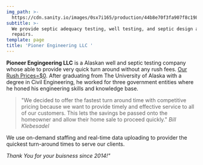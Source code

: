 ```yaml
---
img_path: >-
  https://cdn.sanity.io/images/0sx7i165/production/44b8e70f3fa907f8c198f65399f1299002f92a5b-425x283.jpg
subtitle: >-
  We provide septic adequacy testing, well testing, and septic design and
  repairs.
template: page
title: 'Pioner Engineering LLC '
---
```


**Pioneer Engingeering LLC** is a Alaskan well and septic testing company whose able to provide very quick turn around without any rush fees. [Our Rush Prices=$0](https://en.wikipedia.org/wiki/0). After graduating from The University of Alaska with a degree in Civil Engineering, he worked for three government entities where he honed his engineering skills and knowledge base.

>"We decided to offer the fastest turn around time with competitive pricing because we want to provide timely and effective service to all of our customers. This lets the savings be passed onto the homeowner and allow their home sale to proceed quickly."  <cite>Bill Klebesadel</cite>

We use on-demand staffing and real-time data uploading to provider the quickest turn-around times to serve our clients. 

*Thank You for your buisness since 2014!"*
